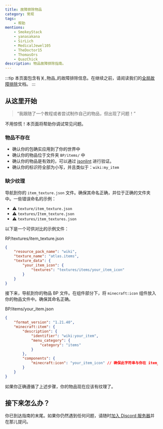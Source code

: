 ```yaml
---
title: 故障排除物品
category: 常规
tags:
    - 帮助
mentions:
    - SmokeyStack
    - yanasakana
    - SirLich
    - MedicalJewel105
    - TheDoctor15
    - ThomasOrs
    - QuazChick
description: 物品故障排除指南。
---
```


:::tip
本页面包含有关_物品_的故障排除信息。在继续之前，请阅读我们的[全局故障排除](../guide/troubleshooting.md)文档。
:::

## 从这里开始

> “我跟随了一个教程或者尝试制作自己的物品，但出现了问题！”

不用惊慌！本页面将帮助你调试常见问题。

### 物品不存在

-   确认你的包确实应用到了你的世界中
-   确认你的物品位于文件夹 `BP/items/` 中
-   确认你的物品是有效的，可以通过 [jsonlint](https://jsonlint.com/) 进行验证。
-   确认你的标识符全部为小写，并且类似于：`wiki:my_item`

### 缺少纹理

导航到你的 `item_texture.json` 文件。确保其命名正确，并位于正确的文件夹中。一些错误命名的示例：

-   ⚠️ `texture/item_texture.json`
-   ⚠️ `textures/Item_texture.json`
-   ⚠️ `textures/item_textures.json`

以下是一个可供对比的示例文件：

<CodeHeader>RP/textures/item_texture.json</CodeHeader>

```json
{
    "resource_pack_name": "wiki",
    "texture_name": "atlas.items",
    "texture_data": {
        "your_item_icon": {
            "textures": "textures/items/your_item_icon"
        }
    }
}
```

接下来，导航到你的物品 BP 文件。在组件部分下，将 `minecraft:icon` 组件放入你的物品文件中。确保其命名正确。

<CodeHeader>BP/items/your_item.json</CodeHeader>

```json
{
    "format_version": "1.21.40",
    "minecraft:item": {
        "description": {
            "identifier": "wiki:your_item",
            "menu_category": {
                "category": "items"
            }
        },
        "components": {
            "minecraft:icon": "your_item_icon" // 确保此字符串与你在 item_texture.json 中放置的短名称匹配
        }
    }
}
```

如果你正确遵循了上述步骤，你的物品现在应该有纹理了。

## 接下来怎么办？

你已到达指南的末尾。如果你仍然遇到任何问题，请随时[加入 Discord 服务器](/discord)并在那儿提问。